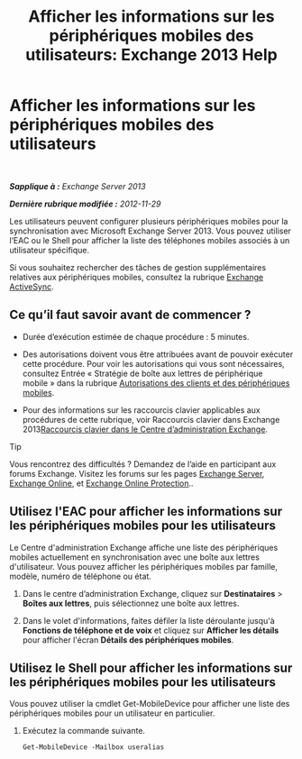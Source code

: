 ﻿---
title: 'Afficher les informations sur les périphériques mobiles des utilisateurs: Exchange 2013 Help'
TOCTitle: Afficher les informations sur les périphériques mobiles des utilisateurs
ms:assetid: 4fd263c0-ad61-416c-bd68-339bf66605cf
ms:mtpsurl: https://technet.microsoft.com/fr-fr/library/Aa997974(v=EXCHG.150)
ms:contentKeyID: 50478107
ms.date: 04/24/2018
mtps_version: v=EXCHG.150
ms.translationtype: HT
---

# Afficher les informations sur les périphériques mobiles des utilisateurs

 

_**Sapplique à :** Exchange Server 2013_

_**Dernière rubrique modifiée :** 2012-11-29_

Les utilisateurs peuvent configurer plusieurs périphériques mobiles pour la synchronisation avec Microsoft Exchange Server 2013. Vous pouvez utiliser l’EAC ou le Shell pour afficher la liste des téléphones mobiles associés à un utilisateur spécifique.

Si vous souhaitez rechercher des tâches de gestion supplémentaires relatives aux périphériques mobiles, consultez la rubrique [Exchange ActiveSync](exchange-activesync-exchange-2013-help.md).

## Ce qu’il faut savoir avant de commencer ?

  - Durée d’exécution estimée de chaque procédure : 5 minutes.

  - Des autorisations doivent vous être attribuées avant de pouvoir exécuter cette procédure. Pour voir les autorisations qui vous sont nécessaires, consultez Entrée « Stratégie de boîte aux lettres de périphérique mobile » dans la rubrique [Autorisations des clients et des périphériques mobiles](clients-and-mobile-devices-permissions-exchange-2013-help.md).

  - Pour des informations sur les raccourcis clavier applicables aux procédures de cette rubrique, voir Raccourcis clavier dans Exchange 2013[Raccourcis clavier dans le Centre d’administration Exchange](keyboard-shortcuts-in-the-exchange-admin-center-exchange-online-protection-help.md).

> [!TIP]
> Vous rencontrez des difficultés ? Demandez de l’aide en participant aux forums Exchange. Visitez les forums sur les pages <a href="https://go.microsoft.com/fwlink/p/?linkid=60612">Exchange Server</a>, <a href="https://go.microsoft.com/fwlink/p/?linkid=267542">Exchange Online</a>, et <a href="https://go.microsoft.com/fwlink/p/?linkid=285351">Exchange Online Protection</a>..


## Utilisez l'EAC pour afficher les informations sur les périphériques mobiles pour les utilisateurs

Le Centre d'administration Exchange affiche une liste des périphériques mobiles actuellement en synchronisation avec une boîte aux lettres d'utilisateur. Vous pouvez afficher les périphériques mobiles par famille, modèle, numéro de téléphone ou état.

1.  Dans le centre d’administration Exchange, cliquez sur **Destinataires** \> **Boîtes aux lettres**, puis sélectionnez une boîte aux lettres.

2.  Dans le volet d'informations, faites défiler la liste déroulante jusqu'à **Fonctions de téléphone et de voix** et cliquez sur **Afficher les détails** pour afficher l'écran **Détails des périphériques mobiles**.

## Utilisez le Shell pour afficher les informations sur les périphériques mobiles pour les utilisateurs

Vous pouvez utiliser la cmdlet Get-MobileDevice pour afficher une liste des périphériques mobiles pour un utilisateur en particulier.

1.  Exécutez la commande suivante.
    
        Get-MobileDevice -Mailbox useralias

